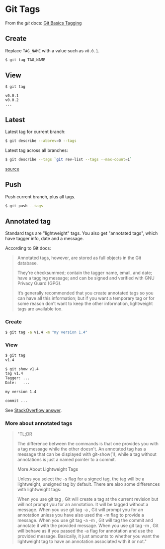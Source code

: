 # Git Tags

From the _git_ docs: [Git Basics Tagging](https://git-scm.com/book/en/v2/Git-Basics-Tagging)

## Create

Replace `TAG_NAME` with a value such as `v0.0.1`.

```sh
$ git tag TAG_NAME
```

## View

```sh
$ git tag
```
```
v0.0.1
v0.0.2
...
```

## Latest

Latest tag for current branch:

```sh
$ git describe --abbrev=0 --tags
```

Latest tag across all branches:

```sh
$ git describe --tags `git rev-list --tags --max-count=1`
```

[source](https://gist.github.com/rponte/fdc0724dd984088606b0)

## Push

Push current branch, plus all tags.

```sh
$ git push --tags
```

## Annotated tag

Standard tags are "lightweight" tags. You also get "annotated tags", which have tagger info, date and a message.

According to Git docs:

> Annotated tags, however, are stored as full objects in the Git database. 
>
> They’re checksummed; contain the tagger name, email, and date; have a tagging message; and can be signed and verified with GNU Privacy Guard (GPG). 
>
> It’s generally recommended that you create annotated tags so you can have all this information; but if you want a temporary tag or for some reason don’t want to keep the other information, lightweight tags are available too.

### Create

```sh
$ git tag -a v1.4 -m "my version 1.4"
```

### View

```sh
$ git tag
v1.4
```

```sh
$ git show v1.4
tag v1.4
Tagger: ...
Date:   ...

my version 1.4

commit ...
```

See [StackOverflow answer](https://stackoverflow.com/questions/11514075/what-is-the-difference-between-an-annotated-and-unannotated-tag).

### More about annotated tags

> "TL;DR
> 
> The difference between the commands is that one provides you with a tag message while the other doesn't. An annotated tag has a message that can be displayed with git-show(1), while a tag without annotations is just a named pointer to a commit.
> 
> More About Lightweight Tags
>
> Unless you select the -s flag for a signed tag, the tag will be a lightweight, unsigned tag by default. There are also some differences with lightweight tags:
> 
> When you use git tag <tagname>, Git will create a tag at the current revision but will not prompt you for an annotation. It will be tagged without a message.
> When you use git tag -a <tagname>, Git will prompt you for an annotation unless you have also used the -m flag to provide a message.
> When you use git tag -a -m <msg> <tagname>, Git will tag the commit and annotate it with the provided message.
> When you use git tag -m <msg> <tagname>, Git will behave as if you passed the -a flag for annotation and use the provided message.
> Basically, it just amounts to whether you want the lightweight tag to have an annotation associated with it or not."
